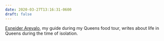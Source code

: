 ```yaml
---
date: 2020-03-27T13:16:31-0600
draft: false
---
```


[Esneider Arevalo](https://culinarybackstreets.com/cities-category/queens/2020/coronavirus-diary-7/), my guide during my Queens food tour, writes about life in Queens during the time of isolation.

